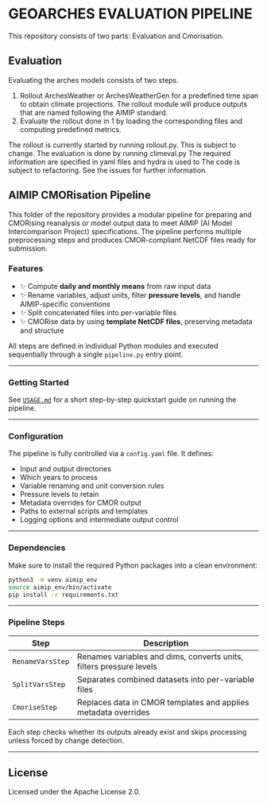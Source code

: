 # GEOARCHES EVALUATION PIPELINE

This repository consists of two parts: Evaluation and Cmorisation.

## Evaluation

Evaluating the arches models consists of two steps.
1. Rollout ArchesWeather or ArchesWeatherGen for a predefined time span to obtain climate projections. The rollout module will produce outputs that are named following the AIMIP standard. 
2. Evaluate the rollout done in 1 by loading the corresponding files and computing predefined metrics.

The rollout is currently started by running rollout.py. This is subject to change. The evaluation is done by running climeval.py The required information are specified in yaml files and hydra is used to 
The code is subject to refactoring. See the issues for further information.

## AIMIP CMORisation Pipeline

This folder of the repository provides a modular pipeline for preparing and CMORising reanalysis or model output data to meet AIMIP (AI Model Intercomparison Project) specifications. The pipeline performs multiple preprocessing steps and produces CMOR-compliant NetCDF files ready for submission.

### Features

- ✨ Compute **daily and monthly means** from raw input data
- ✨ Rename variables, adjust units, filter **pressure levels**, and handle AIMIP-specific conventions
- ✨ Split concatenated files into per-variable files
- ✨ CMORise data by using **template NetCDF files**, preserving metadata and structure

All steps are defined in individual Python modules and executed sequentially through a single `pipeline.py` entry point.

---

### Getting Started

See [`USAGE.md`](cmorisation/docs/USAGE.md) for a short step-by-step quickstart guide on running the pipeline.

---

### Configuration

The pipeline is fully controlled via a `config.yaml` file. It defines:

- Input and output directories  
- Which years to process
- Variable renaming and unit conversion rules  
- Pressure levels to retain  
- Metadata overrides for CMOR output  
- Paths to external scripts and templates  
- Logging options and intermediate output control  

---

### Dependencies

Make sure to install the required Python packages into a clean environment:

```bash
python3 -m venv aimip_env
source aimip_env/bin/activate
pip install -r requirements.txt
```

---

### Pipeline Steps

| Step                | Description                                                             |
| ------------------- | ----------------------------------------------------------------------- |
| `RenameVarsStep`    | Renames variables and dims, converts units, filters pressure levels     |
| `SplitVarsStep`     | Separates combined datasets into per-variable files                     |
| `CmoriseStep`       | Replaces data in CMOR templates and applies metadata overrides          |

Each step checks whether its outputs already exist and skips processing unless forced by change detection.

---

## License

Licensed under the Apache License 2.0.
